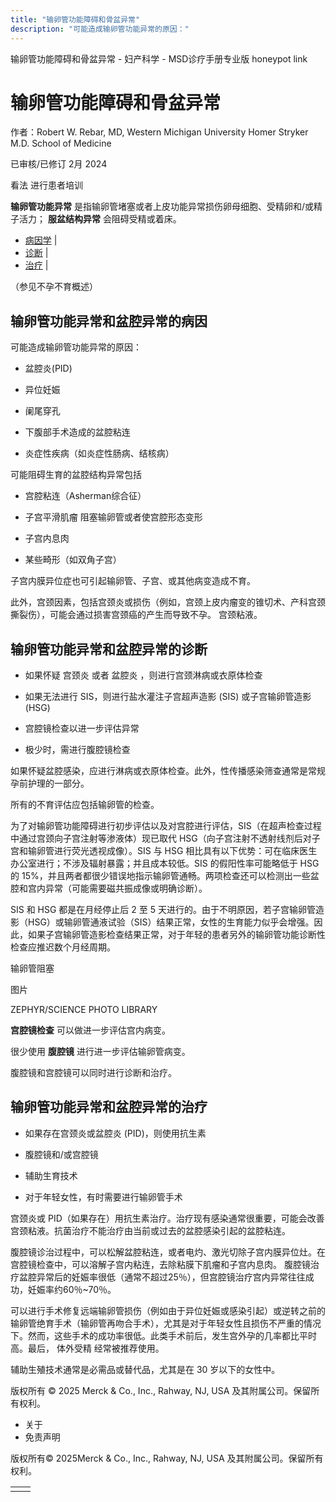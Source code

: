 ```yaml
---
title: "输卵管功能障碍和骨盆异常"
description: "可能造成输卵管功能异常的原因："
---
```


﻿输卵管功能障碍和骨盆异常 \- 妇产科学 \- MSD诊疗手册专业版 honeypot link

# 输卵管功能障碍和骨盆异常

作者：Robert W. Rebar, MD, Western Michigan University Homer Stryker M.D. School of Medicine

已审核/已修订 2月 2024

看法 进行患者培训

**输卵管功能异常** 是指输卵管堵塞或者上皮功能异常损伤卵母细胞、受精卵和/或精子活力； **服盆结构异常** 会阻碍受精或着床。

- [病因学](#病因学_v1068883_zh) \|
- [诊断](#诊断_v1068910_zh) \|
- [治疗](#治疗_v1068921_zh) \|

（参见不孕不育概述）

## 输卵管功能异常和盆腔异常的病因

可能造成输卵管功能异常的原因：

- 盆腔炎(PID)

- 异位妊娠

- 阑尾穿孔

- 下腹部手术造成的盆腔粘连

- 炎症性疾病（如炎症性肠病、结核病）


可能阻碍生育的盆腔结构异常包括

- 宫腔粘连（Asherman综合征）

- 子宫平滑肌瘤 阻塞输卵管或者使宫腔形态变形

- 子宫内息肉

- 某些畸形（如双角子宫）


子宫内膜异位症也可引起输卵管、子宫、或其他病变造成不育。

此外，宫颈因素，包括宫颈炎或损伤（例如，宫颈上皮内瘤变的锥切术、产科宫颈撕裂伤），可能会通过损害宫颈癌的产生而导致不孕。 宫颈粘液。

## 输卵管功能异常和盆腔异常的诊断

- 如果怀疑 宫颈炎 或者 盆腔炎 ，则进行宫颈淋病或衣原体检查

- 如果无法进行 SIS，则进行盐水灌注子宫超声造影 (SIS) 或子宫输卵管造影 (HSG)

- 宫腔镜检查以进一步评估异常

- 极少时，需进行腹腔镜检查


如果怀疑盆腔感染，应进行淋病或衣原体检查。此外，性传播感染筛查通常是常规孕前护理的一部分。

所有的不育评估应包括输卵管的检查。

为了对输卵管功能障碍进行初步评估以及对宫腔进行评估，SIS（在超声检查过程中通过宫颈向子宫注射等渗液体）现已取代 HSG（向子宫注射不透射线剂后对子宫和输卵管进行荧光透视成像）。SIS 与 HSG 相比具有以下优势：可在临床医生办公室进行；不涉及辐射暴露；并且成本较低。SIS 的假阳性率可能略低于 HSG 的 15%，并且两者都很少错误地指示输卵管通畅。两项检查还可以检测出一些盆腔和宫内异常（可能需要磁共振成像或明确诊断）。

SIS 和 HSG 都是在月经停止后 2 至 5 天进行的。由于不明原因，若子宫输卵管造影（HSG）或输卵管通液试验（SIS）结果正常，女性的生育能力似乎会增强。因此，如果子宫输卵管造影检查结果正常，对于年轻的患者另外的输卵管功能诊断性检查应推迟数个月经周期。

输卵管阻塞



图片

ZEPHYR/SCIENCE PHOTO LIBRARY

**宫腔镜检查** 可以做进一步评估宫内病变。

很少使用 **腹腔镜** 进行进一步评估输卵管病变。

腹腔镜和宫腔镜可以同时进行诊断和治疗。

## 输卵管功能异常和盆腔异常的治疗

- 如果存在宫颈炎或盆腔炎 (PID)，则使用抗生素

- 腹腔镜和/或宫腔镜

- 辅助生育技术

- 对于年轻女性，有时需要进行输卵管手术


宫颈炎或 PID（如果存在）用抗生素治疗。治疗现有感染通常很重要，可能会改善宫颈粘液。抗菌治疗不能治疗由当前或过去的盆腔感染引起的盆腔粘连。

腹腔镜诊治过程中，可以松解盆腔粘连，或者电灼、激光切除子宫内膜异位灶。在宫腔镜检查中，可以溶解子宫内粘连，去除粘膜下肌瘤和子宫内息肉。 腹腔镜治疗盆腔异常后的妊娠率很低（通常不超过25％），但宫腔镜治疗宫内异常往往成功，妊娠率约60％~70％。

可以进行手术修复远端输卵管损伤（例如由于异位妊娠或感染引起）或逆转之前的输卵管绝育手术（输卵管再吻合手术），尤其是对于年轻女性且损伤不严重的情况下。然而，这些手术的成功率很低。此类手术前后，发生宫外孕的几率都比平时高。最后， 体外受精 经常被推荐使用。

辅助生殖技术通常是必需品或替代品，尤其是在 30 岁以下的女性中。



版权所有 © 2025
Merck & Co., Inc., Rahway, NJ, USA 及其附属公司。保留所有权利。

- 关于
- 免责声明

版权所有© 2025Merck & Co., Inc., Rahway, NJ, USA 及其附属公司。保留所有权利。

|     |     |
| --- | --- |
|  |  |